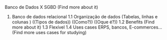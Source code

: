Banco de Dados X SGBD (Find more about it)
1. Banco de dados relacional
    1.1 Organização de dados (Tabelas, linhas e colunas ) ((Tipos de dados)) ((Como?)) ((Oque é?))
    1.2 Benefits (Find more about it)
    1.3 Flexível
    1.4 Uses cases ERPS, bancos, E-commerces... (Find more uses cases for studying)
